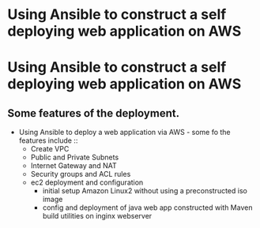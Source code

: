 <h1>Using Ansible to construct a self deploying web application on AWS</h1>
<h1>Using Ansible to construct a self deploying web application on AWS</h1>

<h2>Some features of the deployment.</h2>

<ul>
    <li>
        Using Ansible to deploy a web application via AWS - some fo the features include ::
        <ul>
            <li>Create VPC</li>
            <li>Public and Private Subnets</li>
            <li>Internet Gateway and NAT</li>
            <li>Security groups and ACL rules</li>
            <li>
                ec2 deployment and configuration
                <ul>
                    <li>initial setup Amazon Linux2 without using a preconstructed iso image</li>
                    <li>config and deployment of java web app constructed with Maven build utilities on inginx webserver</li>
                </ul>
            </li>
        </ul>
    </li>

</ul>
